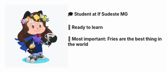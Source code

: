 <img align="left" src="https://github.com/izaRibeiro/izaRibeiro/blob/master/octocat.png" width="200">

#### :mortar_board: Student at If Sudeste MG
#### :rocket: Ready to learn
#### :fries: Most important: Fries are the best thing in the world

<!--
**izaRibeiro/izaRibeiro** is a ✨ _special_ ✨ repository because its `README.md` (this file) appears on your GitHub profile.

Here are some ideas to get you started:

- 🔭 I’m currently working on ...
- 🌱 I’m currently learning ...
- 👯 I’m looking to collaborate on ...
- 🤔 I’m looking for help with ...
- 💬 Ask me about ...
- 📫 How to reach me: ...
- 😄 Pronouns: ...
- ⚡ Fun fact: ...
-->
